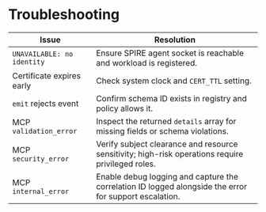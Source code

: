 # Troubleshooting

| Issue | Resolution |
| --- | --- |
| `UNAVAILABLE: no identity` | Ensure SPIRE agent socket is reachable and workload is registered. |
| Certificate expires early | Check system clock and `CERT_TTL` setting. |
| `emit` rejects event | Confirm schema ID exists in registry and policy allows it. |
| MCP `validation_error` | Inspect the returned `details` array for missing fields or schema violations. |
| MCP `security_error` | Verify subject clearance and resource sensitivity; high-risk operations require privileged roles. |
| MCP `internal_error` | Enable debug logging and capture the correlation ID logged alongside the error for support escalation. |
